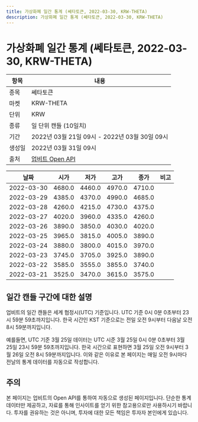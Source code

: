```yaml
---
title: 가상화폐 일간 통계 (쎄타토큰, 2022-03-30, KRW-THETA)
description: 가상화폐 일간 통계 (쎄타토큰, 2022-03-30, KRW-THETA)
---
```



가상화폐 일간 통계 (쎄타토큰, 2022-03-30, KRW-THETA)
===

|항목|내용|
|--|--|
|종목|쎄타토큰|
|마켓|KRW-THETA|
|단위|KRW|
|종류|일 단위 캔들 (10일치)|
|기간|2022년 03월 21일 09시 - 2022년 03월 30일 09시|
|생성일|2022년 03월 31일 09시|
|출처|[업비트 Open API](https://docs.upbit.com)|


|날짜|시가|저가|고가|종가|비고|
|--|--|--|--|--|--|
|2022-03-30|4680.0|4460.0|4970.0|4710.0|    |
|2022-03-29|4385.0|4370.0|4990.0|4685.0|    |
|2022-03-28|4260.0|4215.0|4730.0|4375.0|    |
|2022-03-27|4020.0|3960.0|4335.0|4260.0|    |
|2022-03-26|3890.0|3850.0|4030.0|4020.0|    |
|2022-03-25|3965.0|3815.0|4005.0|3890.0|    |
|2022-03-24|3880.0|3800.0|4015.0|3970.0|    |
|2022-03-23|3745.0|3705.0|3925.0|3890.0|    |
|2022-03-22|3585.0|3555.0|3855.0|3740.0|    |
|2022-03-21|3525.0|3470.0|3615.0|3575.0|    |


일간 캔들 구간에 대한 설명
---


업비트의 일간 캔들은 세계 협정시(UTC) 기준입니다. 
UTC 기준 0시 0분 0초부터 23시 59분 59초까지입니다. 
한국 시간인 KST 기준으로는 전일 오전 9시부터 다음날 오전 8시 59분까지입니다. 


예를들면, UTC 기준 3월 25일 데이터는 UTC 시준 3월 25일 0시 0분 0초부터 3월 25일 23시 59분 59초까지입니다. 
한국 시간으로 표현하면 3월 25일 오전 9시부터 3월 26일 오전 8시 59분까지입니다. 
이와 같은 이유로 본 페이지는 매일 오전 9시마다 전날의 통계 데이터를 자동으로 작성합니다. 


주의
---


본 페이지는 업비트의 Open API를 통하여 자동으로 생성된 페이지입니다. 
단순한 통계 데이터만 제공하고, 자료를 통해 인사이트를 얻기 위한 참고용으로만 사용하시기 바랍니다. 
투자를 권유하는 것은 아니며, 투자에 대한 모든 책임은 투자자 본인에게 있습니다. 

